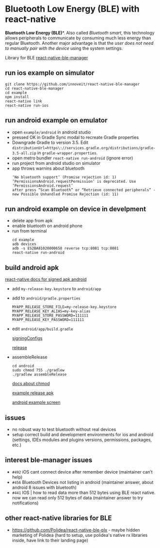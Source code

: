 # Bluetooth Low Energy (BLE) with react-native 

**Bluetooth Low Energy (BLE)***. Also called *Bluetooth smart*, this technology allows peripherals to communicate by consuming much less energy than regular Bluetooth. Another major advantage is that the *user does not need to manually pair with the device* using the system settings.

Library for BLE [react-native-ble-manager](https://github.com/innoveit/react-native-ble-manager)

## run ios example on simulator

```
git clone https://github.com/innoveit/react-native-ble-manager
cd react-native-ble-manager
cd example
npm install
react-native link
react-native run-ios
```

## run android example on emulator
- open `example/android` in android studio
- pressed OK in Gradle Sync modal to recreate Gradle properties
- Downgrade Gradle to version 3.5. Edit `distributionUrl=https\://services.gradle.org/distributions/gradle-3.5-all.zip` in `gradle-wrapper.properties`.
- open metro bundler `react-native run-android` (ignore error)
- run project from android studio on simulator
- app throws warnins about bluetooth
  ```
  ‘No bluetooth support’ (Promise rejection id: 1)
  ‘PermissionsAndroid.requestPermission’ is deprecated. Use ‘PermissionsAndroid.request’ 
  after press “Scan Bluetooth” or “Retrieve connected peripherals” - new Possible Unhandled Promise Rejection (id: 11)
  ```

## run android example on device in develpment
- delete app from apk
- enable bluetooth on android phone
- run from terminal
  ```
  cd example
  adb devices
  adb -s ES2BA81020000658 reverse tcp:8081 tcp:8081
  react-native run-android
  ```

## build android apk

[react-native docs for signed apk android](https://facebook.github.io/react-native/docs/signed-apk-android)

- add `my-release-key.keystore` to `android/app`
- add to `android/gradle.properties`
  ```
  MYAPP_RELEASE_STORE_FILE=my-release-key.keystore
  MYAPP_RELEASE_KEY_ALIAS=my-key-alias
  MYAPP_RELEASE_STORE_PASSWORD=111111
  MYAPP_RELEASE_KEY_PASSWORD=111111
  ```

- edit `android/app/build.gradle`

  [signingConfigs](https://github.com/idriuk2/rntest/blob/google_maps_android/android/app/build.gradle#L112)

  [release](https://github.com/idriuk2/rntest/blob/google_maps_android/android/app/build.gradle#L135)
  
- assembleRelease
  ``` 
  cd android
  sudo chmod 755 ./gradlew
  ./gradlew assembleRelease
  ```
  [docs about chmod](http://osxh.ru/content/chmod)

  [example release apk](https://github.com/idriuk2/ble/blob/master/ble-manager-example-app-release.apk)

  [android example screen](https://github.com/idriuk2/ble/blob/master/android_ble_screen.png)

## issues
- no robust way to test bluetooth without real devices
- setup correct build and development environments for ios and android (settings, IDEs modules and plugins versions, permissions, packages, etc.)

## interest ble-manager issues
- `#492` iOS cant connect device after remember device (maintainer can’t help)
- `#456` Bluetooth Devices not listing in android (maintainer answer, about android 8 issues with bluetooth)
- `#441` IOS | how to read data more than 512 bytes using BLE react native. now we can read only 512 bytes of data (maintainer answer to try notifications)

## other react-native libraries for BLE
- https://github.com/Polidea/react-native-ble-plx - maybe hidden marketing of Polidea (hard to setup, use polidea's native rx libraries inside, have link to their landing page)
